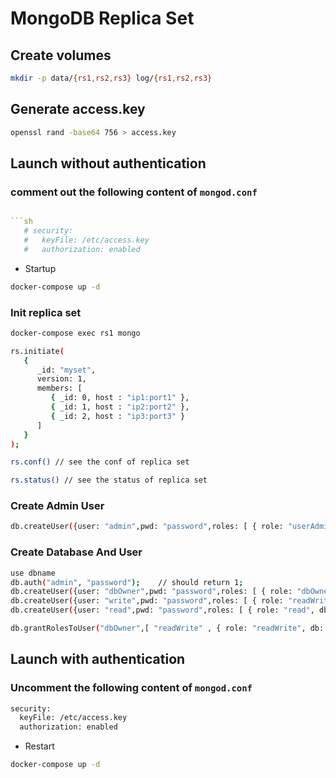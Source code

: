 # MongoDB Replica Set

## Create volumes

```sh
mkdir -p data/{rs1,rs2,rs3} log/{rs1,rs2,rs3}
```

## Generate access.key

```sh
openssl rand -base64 756 > access.key
```

## Launch without authentication

### comment out the following content of `mongod.conf`

```yml

```sh
   # security:
   #   keyFile: /etc/access.key
   #   authorization: enabled
```

- Startup

```sh
docker-compose up -d
```

### Init replica set

```sh
docker-compose exec rs1 mongo

rs.initiate(
   {
      _id: "myset",
      version: 1,
      members: [
         { _id: 0, host : "ip1:port1" },
         { _id: 1, host : "ip2:port2" },
         { _id: 2, host : "ip3:port3" }
      ]
   }
);

rs.conf() // see the conf of replica set

rs.status() // see the status of replica set

```

### Create Admin User

```sh
db.createUser({user: "admin",pwd: "password",roles: [ { role: "userAdminAnyDatabase", db: "admin" } ]});
```

### Create Database And User

```sh
use dbname
db.auth("admin", "password");    // should return 1;
db.createUser({user: "dbOwner",pwd: "password",roles: [ { role: "dbOwner", db: "bt-node" } ]});
db.createUser({user: "write",pwd: "password",roles: [ { role: "readWrite", db: "bt-node" } ]});
db.createUser({user: "read",pwd: "password",roles: [ { role: "read", db: "bt-node" } ]});

db.grantRolesToUser("dbOwner",[ "readWrite" , { role: "readWrite", db: "bt-node" } ]);
```

## Launch with authentication

### Uncomment the following content of `mongod.conf`

```sh
security:
  keyFile: /etc/access.key
  authorization: enabled
```

- Restart

```sh
docker-compose up -d
```
